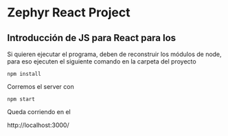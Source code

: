 # Zephyr React Project

## Introducción de JS para React para los

Si quieren ejecutar el programa, deben de reconstruir los módulos de node, para eso ejecuten el siguiente comando en la carpeta del proyecto

```
npm install
```

Corremos el server con

```
npm start
```

Queda corriendo en el

http://localhost:3000/
